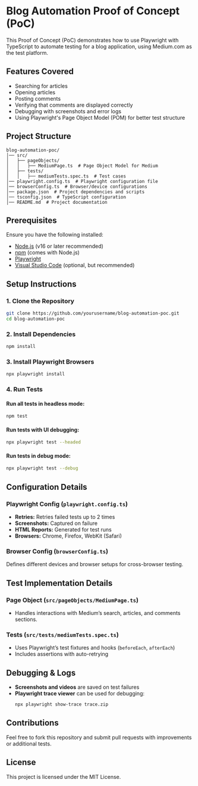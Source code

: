 # Blog Automation Proof of Concept (PoC)

This Proof of Concept (PoC) demonstrates how to use Playwright with TypeScript to automate testing for a blog application, using Medium.com as the test platform.

## Features Covered
- Searching for articles
- Opening articles
- Posting comments
- Verifying that comments are displayed correctly
- Debugging with screenshots and error logs
- Using Playwright's Page Object Model (POM) for better test structure

## Project Structure
```
blog-automation-poc/
│── src/
│   ├── pageObjects/
│   │   ├── MediumPage.ts  # Page Object Model for Medium
│   ├── tests/
│   │   ├── mediumTests.spec.ts  # Test cases
│── playwright.config.ts  # Playwright configuration file
│── browserConfig.ts  # Browser/device configurations
│── package.json  # Project dependencies and scripts
│── tsconfig.json  # TypeScript configuration
│── README.md  # Project documentation
```

## Prerequisites
Ensure you have the following installed:
- [Node.js](https://nodejs.org/) (v16 or later recommended)
- [npm](https://www.npmjs.com/) (comes with Node.js)
- [Playwright](https://playwright.dev/)
- [Visual Studio Code](https://code.visualstudio.com/) (optional, but recommended)

## Setup Instructions

### 1. Clone the Repository
```bash
git clone https://github.com/yourusername/blog-automation-poc.git
cd blog-automation-poc
```

### 2. Install Dependencies
```bash
npm install
```

### 3. Install Playwright Browsers
```bash
npx playwright install
```

### 4. Run Tests
#### Run all tests in headless mode:
```bash
npm test
```

#### Run tests with UI debugging:
```bash
npx playwright test --headed
```

#### Run tests in debug mode:
```bash
npx playwright test --debug
```

## Configuration Details

### Playwright Config (`playwright.config.ts`)
- **Retries:** Retries failed tests up to 2 times
- **Screenshots:** Captured on failure
- **HTML Reports:** Generated for test runs
- **Browsers:** Chrome, Firefox, WebKit (Safari)

### Browser Config (`browserConfig.ts`)
Defines different devices and browser setups for cross-browser testing.

## Test Implementation Details

### Page Object (`src/pageObjects/MediumPage.ts`)
- Handles interactions with Medium’s search, articles, and comments sections.

### Tests (`src/tests/mediumTests.spec.ts`)
- Uses Playwright’s test fixtures and hooks (`beforeEach`, `afterEach`)
- Includes assertions with auto-retrying

## Debugging & Logs
- **Screenshots and videos** are saved on test failures
- **Playwright trace viewer** can be used for debugging:
  ```bash
  npx playwright show-trace trace.zip
  ```

## Contributions
Feel free to fork this repository and submit pull requests with improvements or additional tests.

## License
This project is licensed under the MIT License.

